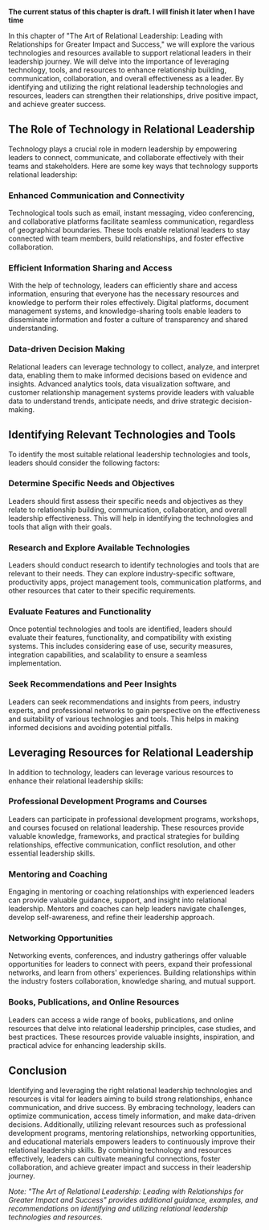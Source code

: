 **The current status of this chapter is draft. I will finish it later when I have time**

In this chapter of "The Art of Relational Leadership: Leading with Relationships for Greater Impact and Success," we will explore the various technologies and resources available to support relational leaders in their leadership journey. We will delve into the importance of leveraging technology, tools, and resources to enhance relationship building, communication, collaboration, and overall effectiveness as a leader. By identifying and utilizing the right relational leadership technologies and resources, leaders can strengthen their relationships, drive positive impact, and achieve greater success.

The Role of Technology in Relational Leadership
-----------------------------------------------

Technology plays a crucial role in modern leadership by empowering leaders to connect, communicate, and collaborate effectively with their teams and stakeholders. Here are some key ways that technology supports relational leadership:

### Enhanced Communication and Connectivity

Technological tools such as email, instant messaging, video conferencing, and collaborative platforms facilitate seamless communication, regardless of geographical boundaries. These tools enable relational leaders to stay connected with team members, build relationships, and foster effective collaboration.

### Efficient Information Sharing and Access

With the help of technology, leaders can efficiently share and access information, ensuring that everyone has the necessary resources and knowledge to perform their roles effectively. Digital platforms, document management systems, and knowledge-sharing tools enable leaders to disseminate information and foster a culture of transparency and shared understanding.

### Data-driven Decision Making

Relational leaders can leverage technology to collect, analyze, and interpret data, enabling them to make informed decisions based on evidence and insights. Advanced analytics tools, data visualization software, and customer relationship management systems provide leaders with valuable data to understand trends, anticipate needs, and drive strategic decision-making.

Identifying Relevant Technologies and Tools
-------------------------------------------

To identify the most suitable relational leadership technologies and tools, leaders should consider the following factors:

### Determine Specific Needs and Objectives

Leaders should first assess their specific needs and objectives as they relate to relationship building, communication, collaboration, and overall leadership effectiveness. This will help in identifying the technologies and tools that align with their goals.

### Research and Explore Available Technologies

Leaders should conduct research to identify technologies and tools that are relevant to their needs. They can explore industry-specific software, productivity apps, project management tools, communication platforms, and other resources that cater to their specific requirements.

### Evaluate Features and Functionality

Once potential technologies and tools are identified, leaders should evaluate their features, functionality, and compatibility with existing systems. This includes considering ease of use, security measures, integration capabilities, and scalability to ensure a seamless implementation.

### Seek Recommendations and Peer Insights

Leaders can seek recommendations and insights from peers, industry experts, and professional networks to gain perspective on the effectiveness and suitability of various technologies and tools. This helps in making informed decisions and avoiding potential pitfalls.

Leveraging Resources for Relational Leadership
----------------------------------------------

In addition to technology, leaders can leverage various resources to enhance their relational leadership skills:

### Professional Development Programs and Courses

Leaders can participate in professional development programs, workshops, and courses focused on relational leadership. These resources provide valuable knowledge, frameworks, and practical strategies for building relationships, effective communication, conflict resolution, and other essential leadership skills.

### Mentoring and Coaching

Engaging in mentoring or coaching relationships with experienced leaders can provide valuable guidance, support, and insight into relational leadership. Mentors and coaches can help leaders navigate challenges, develop self-awareness, and refine their leadership approach.

### Networking Opportunities

Networking events, conferences, and industry gatherings offer valuable opportunities for leaders to connect with peers, expand their professional networks, and learn from others' experiences. Building relationships within the industry fosters collaboration, knowledge sharing, and mutual support.

### Books, Publications, and Online Resources

Leaders can access a wide range of books, publications, and online resources that delve into relational leadership principles, case studies, and best practices. These resources provide valuable insights, inspiration, and practical advice for enhancing leadership skills.

Conclusion
----------

Identifying and leveraging the right relational leadership technologies and resources is vital for leaders aiming to build strong relationships, enhance communication, and drive success. By embracing technology, leaders can optimize communication, access timely information, and make data-driven decisions. Additionally, utilizing relevant resources such as professional development programs, mentoring relationships, networking opportunities, and educational materials empowers leaders to continuously improve their relational leadership skills. By combining technology and resources effectively, leaders can cultivate meaningful connections, foster collaboration, and achieve greater impact and success in their leadership journey.

*Note: "The Art of Relational Leadership: Leading with Relationships for Greater Impact and Success" provides additional guidance, examples, and recommendations on identifying and utilizing relational leadership technologies and resources.*
